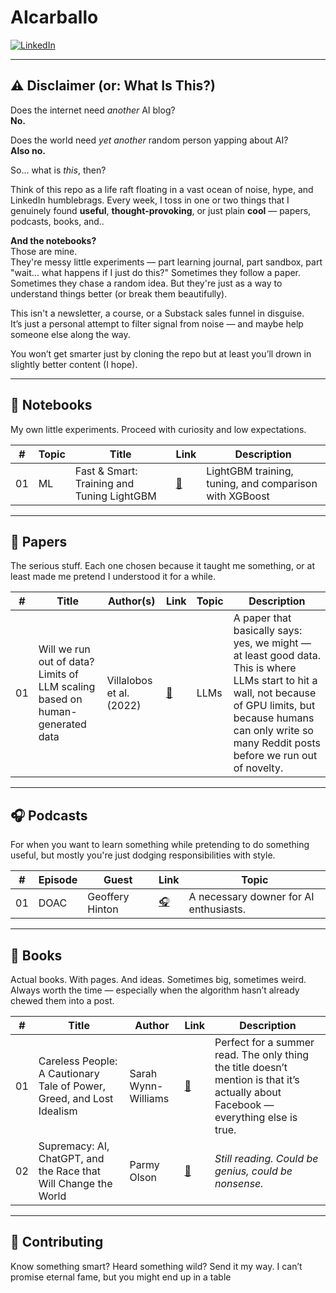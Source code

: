 # AIcarballo

[![LinkedIn](https://img.shields.io/badge/LinkedIn-blue?logo=linkedin&logoColor=white)](https://www.linkedin.com/in/acarballoalvarez/)

---

## ⚠️ Disclaimer (or: What Is This?)

Does the internet need *another* AI blog?  
**No.**

Does the world need *yet another* random person yapping about AI?  
**Also no.**

So... what is *this*, then?

Think of this repo as a life raft floating in a vast ocean of noise, hype, and LinkedIn humblebrags. Every week, I toss in one or two things that I genuinely found **useful**, **thought-provoking**, or just plain **cool** — papers, podcasts, books, and..

**And the notebooks?**  
Those are mine.  
They're messy little experiments — part learning journal, part sandbox, part "wait... what happens if I just do this?" Sometimes they follow a paper. Sometimes they chase a random idea. But they're just as a way to understand things better (or break them beautifully).

This isn't a newsletter, a course, or a Substack sales funnel in disguise.  
It’s just a personal attempt to filter signal from noise — and maybe help someone else along the way.

You won’t get smarter just by cloning the repo but at least you’ll drown in slightly better content (I hope).

---

## 🧪 Notebooks

My own little experiments. Proceed with curiosity and low expectations.

| #   | Topic | Title                                      | Link                                                          | Description                                       |
|-----|-------|--------------------------------------------|---------------------------------------------------------------|---------------------------------------------------|
| 01  | ML    | Fast & Smart: Training and Tuning LightGBM | [🔬](notebooks/lightgbm_model.ipynb)  | LightGBM training, tuning, and comparison with XGBoost |

---

## 🧠 Papers

The serious stuff. Each one chosen because it taught me something, or at least made me pretend I understood it for a while.

| #   | Title                                                                 | Author(s)             | Link                                                        | Topic | Description |
|------|-----------------------------------------------------------------------|------------------------|-------------------------------------------------------------|-------|-------------|
| 01   | Will we run out of data? Limits of LLM scaling based on human-generated data | Villalobos et al. (2022) | [🔗](https://arxiv.org/abs/2211.04325)                    | LLMs  | A paper that basically says: yes, we might — at least good data. This is where LLMs start to hit a wall, not because of GPU limits, but because humans can only write so many Reddit posts before we run out of novelty. |

---

## 🎧 Podcasts

For when you want to learn something while pretending to do something useful, but mostly you're just dodging responsibilities with style.

| #   | Episode | Guest           | Link                                                                 | Topic                             |
|-----|---------|------------------|----------------------------------------------------------------------|-----------------------------------|
| 01  | DOAC    | Geoffery Hinton  | [🎧](https://open.spotify.com/episode/4X7dO0FuglP7yTm0kBAc50)        | A necessary downer for AI enthusiasts. |

---

## 📘 Books

Actual books. With pages. And ideas. Sometimes big, sometimes weird. Always worth the time — especially when the algorithm hasn’t already chewed them into a post.

| #   | Title                                                                                  | Author              | Link                                                                                   | Description |
|------|----------------------------------------------------------------------------------------|---------------------|----------------------------------------------------------------------------------------|-------------|
| 01   | Careless People: A Cautionary Tale of Power, Greed, and Lost Idealism                | Sarah Wynn-Williams | [📘](https://www.amazon.es/Careless-People-Cautionary-Power-Idealism/dp/1250391237)   | Perfect for a summer read. The only thing the title doesn’t mention is that it’s actually about Facebook — everything else is true. |
| 02   | Supremacy: AI, ChatGPT, and the Race that Will Change the World                      | Parmy Olson         | [📘](https://www.amazon.es/Supremacy-ChatGPT-Change-World-English-ebook/dp/B0CLJTMF84) | *Still reading. Could be genius, could be nonsense.* |

---

## 🤝 Contributing

Know something smart? Heard something wild? Send it my way. I can’t promise eternal fame, but you might end up in a table
